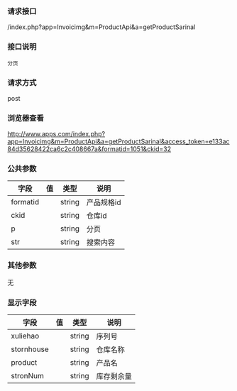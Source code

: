 ### **请求接口**
/index.php?app=Invoicimg&m=ProductApi&a=getProductSarinal

### **接口说明**
`分页`

### **请求方式**
post

### **浏览器查看**
http://www.apps.com/index.php?app=Invoicimg&m=ProductApi&a=getProductSarinal&access_token=e133ac84d35628422ca6c2c408667a&formatid=1051&ckid=32

### **公共参数** 
|字段       |值             |类型    |说明           |
| --------- |--------      |--------|--------       |
|formatid|              |string |产品规格id  |
|ckid|              |string |仓库id  |
|p|              |string |分页  |
|str|              |string |搜索内容  |
### **其他参数**
无

### **显示字段** 
|字段       |值             |类型    |说明           |
| --------- |--------      |--------|--------       |
|xuliehao|              |string |序列号  |
|stornhouse|              |string |仓库名称  |
|product|              |string |产品名|
|stronNum|              |string |库存剩余量  |
